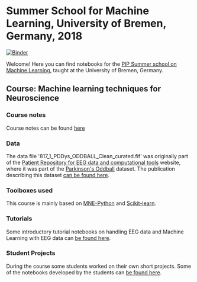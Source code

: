 # Summer School for Machine Learning, University of Bremen, Germany, 2018
[![Binder](https://mybinder.org/badge.svg)](https://mybinder.org/v2/gh/aath0/PIP_SummerSchoolML/master)

Welcome! Here you can find notebooks for the [PIP Summer school on Machine Learning](http://www.pip.uni-bremen.de/news/pip-summer-school-2018/), taught at the University of Bremen, Germany.

## Course: Machine learning techniques for Neuroscience

### Course notes
Course notes can be found [here](https://beta.etherpad.org/p/PIP2018_EEG)

### Data
The data file '817_1_PDDys_ODDBALL_Clean_curated.fif' was originally part of the [Patient Repository for EEG data and computational tools](http://predict.cs.unm.edu/) website, where it was part of the [Parkinson's Oddball](http://bit.ly/2r4JORe) dataset. The publication describing this dataset [can be found here](https://www.sciencedirect.com/science/article/pii/S1388245717311719).

### Toolboxes used
This course is mainly based on [MNE-Python](https://github.com/mne-tools/mne-python) and [Scikit-learn](http://scikit-learn.org/stable/).

### Tutorials
Some introductory tutorial notebooks on handling EEG data and Machine Learning with EEG data can [be found here](https://github.com/aath0/PIP_SummerSchoolML/tree/master/TutorialNotebooks).

### Student Projects
During the course some students worked on their own short projects. Some of the notebooks developed by the students can [be found here](https://github.com/aath0/PIP_SummerSchoolML/tree/master/Project_Notebooks).
